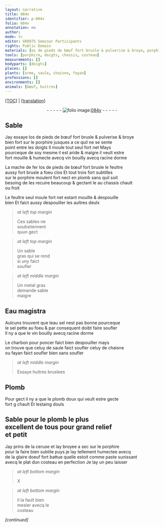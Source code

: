 ```yaml
---
layout: narrative
title: 084v
identifier: p-084v
folio: 084v
annotation: no
author:
mode: tc
editor: GR8975 Seminar Participants
rights: Public Domain
materials: [os de pieds de bœuf fort brusle & pulverise & broye, porphire, vin bouilly avecq racine dorme, mache de fer, os de pieds de bœuf fort brusle, feultre aussy fort brusle, plomb, feultre, sable gras, metal gras, sable maigre, Eau magistra, eau sel, sel, charbon pour poncer, celuy de saule, celuy de chaisne ou fayan, huitres bruslees, Plomb, plomb doux, estaing douls, ceruse, glaire doeuf fort battue]
tools: [porphire, doigts, chassis, costeau]
measurements: []
bodyparts: [doigts]
places: []
plants: [orme, saule, chaisne, fayan]
professions: []
environments: []
animals: [bœuf, huitres]
---
```


<p><a href="{{ site.baseurl }}/diplomatic/">[TOC]</a> | <a href="{{ site.baseurl }}/texts/p-084v_tl/" target="_blank">[translation]</a></p><div class="folio" align="center">- - - - - <a href="http://gallica.bnf.fr/ark:/12148/btv1b10500001g/f174.image" target="_blank"><img src="https://cu-mkp.github.io/2017-workshop-edition/assets/photo-icon.png" alt="folio image: " style="display:inline-block; margin-bottom:-3px;"/>084v</a> - - - - - </div>  
  

## Sable

 
Jay essaye l<span class="m">os de <span class="add">pieds de</span> <span class="al">bœuf</span> fort brusle & pulverise & broye</span><br/> bien fort sur le <span class="tl"><span class="m">porphire</span></span> jusques a ce quil <span class="sn">ne se sente<br/> point entre les <span class="tl"><span class="bp">doigts</span></span></span> Il moule tout seul fort net Mays<br/> pourceque de soy mesme il est aride & maigre il veult estre<br/> fort mouille & humecte avecq <span class="m">vin bouilly avecq racine d<span class="pa">orme</span></span>
 
La <span class="m">mache de fer</span> l<span class="m">os de pieds de <span class="al">bœuf</span> fort brusle</span> le <span class="m">feultre<br/> aussy fort brusle</span> a foeu clos Et tout trois fort subtilles<br/> sur le <span class="tl"><span class="m">porphire</span></span> moulent fort nect en <span class="m">plomb</span> sans quil soit<br/> besoing de les recuire beaucoup & gectant <span class="del">le</span> <span class="add">au</span> <span class="tl">chassis</span> chault<br/> ou froit
 
Le <span class="m">feultre</span> seul moule fort net estant mouille & despouille<br/> bien Et faict aussy despouiller les aultres deulx
 
> *at left top margin*
> 
> 
>   Ces sables ne<br/> soubstiennent<br/> quun gect
 
> *at left top margin*
> 
> 
>   Un <span class="m">sable<br/> gras</span> qui se rend<br/> si uny faict<br/> soufler
 
> *at left middle margin*
> 
> 
>   Un <span class="m">metal gras</span><br/> demande <span class="m">sable<br/> maigre</span>
 
 
  

## <span class="m">Eau magistra</span>

 
Aulcuns trouvent que l<span class="m">eau sel</span> nest pas bonne pourceque<br/> le <span class="m">sel</span> pette au foeu & par consequent doibt faire soufler<br/> Il ny a que le <span class="m">vin bouilly avecq racine d<span class="pa">orme</span></span>
 
Le <span class="m">charbon pour poncer</span> faict bien despouiller mays<br/> on trouve que <span class="m">celuy de <span class="pa">saule</span></span> faict soufler <span class="m">celuy de <span class="pa">chaisne</span><br/> ou <span class="pa">fayan</span></span> faict <span class="del">soufler</span> bien sans soufler
 
> *at left middle margin*
> 
> 
>   Essaye <span class="m"><span class="al">huitres</span> bruslees</span>
 
 
  

## <span class="m">Plomb</span>

 
Pour gect il ny a que le <span class="m">plomb doux</span> qui veult estre gecte<br/> fort <span class="del">g</span> chault Et l<span class="m">estaing douls</span>
 
 
  

## Sable pour le <span class="m">plomb</span> le plus<br/> excellent de tous pour grand relief<br/> et petit

 
Jay prins de la <span class="m">ceruse</span> et lay broyee a sec sur le <span class="tl"><span class="m">porphire</span></span><br/> pour la faire bien subtile puys je lay tellement humectee avecq<br/> de la <span class="m">glaire doeuf fort battue</span> quelle estoit comme paste sunissant<br/> avecq le plat dun <span class="tl">costeau</span> en perfection Je lay un peu laisser
 
> *at left bottom margin*
> 
> 
>   X  
 
> *at left bottom margin*
> 
> 
>   il la fault bien<br/> mesler avecq le<br/> <span class="tl">costeau</span>
 
*[continued]*
 
